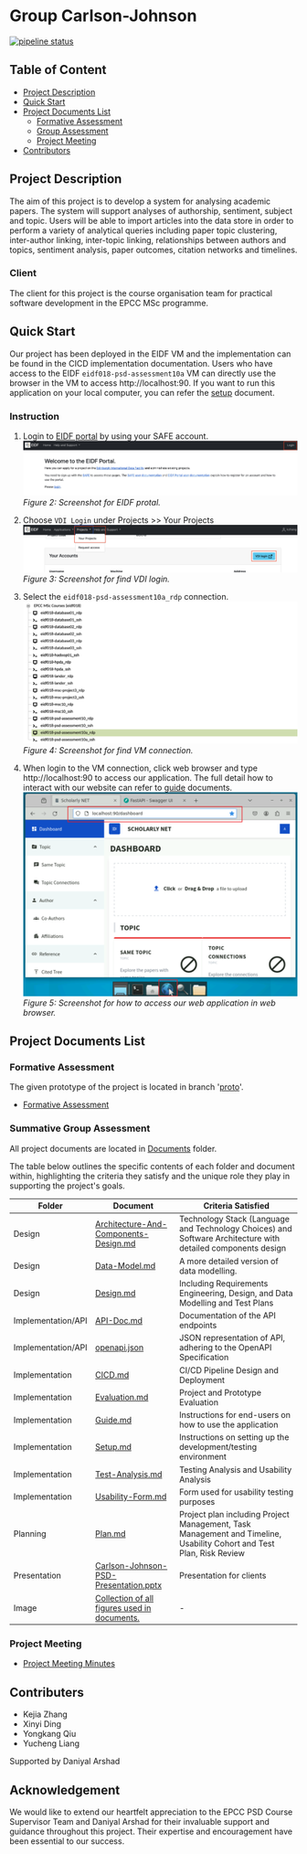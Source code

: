 # Group Carlson-Johnson

[![pipeline status](https://git.ecdf.ed.ac.uk/psd2324/Carlson-Johnson/badges/main/pipeline.svg)](https://git.ecdf.ed.ac.uk/psd2324/Carlson-Johnson/-/commits/main)

## Table of Content

- [Project Description](#project-description)
- [Quick Start](#quick-start)
- [Project Documents List](#project-documents-list)
  - [Formative Assessment](#formative-assessment)
  - [Group Assessment](#summative-group-assessment)
  - [Project Meeting](#project-meeting)
- [Contributors](#contributers)

## Project Description

The aim of this project is to develop a system for analysing academic papers. The system will support analyses of authorship, sentiment, subject and topic. Users will be able to import articles into the data store in order to perform a variety of analytical queries including paper topic clustering, inter-author linking, inter-topic linking, relationships between authors and topics, sentiment analysis, paper outcomes, citation networks and timelines.

### Client
The client for this project is the course organisation team for practical software development in the EPCC MSc programme.

## Quick Start
Our project has been deployed in the EIDF VM and the implementation can be found in the CICD implementation documentation. Users who have access to the EIDF `eidf018-psd-assessment10a` VM can directly use the browser in the VM to access http://localhost:90. If you want to run this application on your local computer, you can refer the [setup](/Documents/Implementation/Setup.md) document.

### Instruction
1. Login to [EIDF portal](https://portal.eidf.ac.uk) by using your SAFE account.
![Step1](./Documents/Image/QUICK1.png)
*Figure 2: Screenshot for EIDF protal.*

2. Choose `VDI Login` under Projects >> Your Projects
![Step2](./Documents/Image/QUICK2.png)
*Figure 3: Screenshot for find VDI login.*

3. Select the `eidf018-psd-assessment10a_rdp` connection.
![Step3](./Documents/Image/QUICK3.png)
*Figure 4: Screenshot for find VM connection.*

4. When login to the VM connection, click web browser and type http://localhost:90 to access our application. The full detail how to interact with our website can refer to [guide](Documents/Implementation/Guide.md) documents.
![Step4](./Documents/Image/QUICK4.png)
*Figure 5: Screenshot for how to access our web application in web browser.*

## Project Documents List

### Formative Assessment

The given prototype of the project is located in branch '[proto](https://git.ecdf.ed.ac.uk/psd2324/Carlson-Johnson/-/tree/proto)'.

- [Formative Assessment](https://git.ecdf.ed.ac.uk/psd2324/Carlson-Johnson/-/blob/proto/README.md)

### Summative Group Assessment

All project documents are located in [Documents](./Documents) folder.

The table below outlines the specific contents of each folder and document within, highlighting the criteria they satisfy and the unique role they play in supporting the project's goals.

| Folder              | Document                                                                                                | Criteria Satisfied             |
|---------------------|---------------------------------------------------------------------------------------------------------|--------------------------------|
| Design              | [Architecture-And-Components-Design.md](./Documents/Design/Architecture-And-Components-Design.md)       |Technology Stack (Language and Technology Choices) and Software Architecture with detailed components design|
| Design              | [Data-Model.md](./Documents/Design/Data-Model.md)                                                       | A more detailed version of data modelling. |
| Design              | [Design.md](./Documents/Design/Design.md)                                                               | Including Requirements Engineering, Design, and Data Modelling and Test Plans |
| Implementation/API  | [API-Doc.md](./Documents/Implementation/API/API-Doc.md)                                                 | Documentation of the API endpoints |
| Implementation/API  | [openapi.json](./Documents/Implementation/API/openapi.json)                                             |  JSON representation of API, adhering to the OpenAPI Specification |
| Implementation      | [CICD.md](./Documents/Implementation/CICD.md)                                                           | CI/CD Pipeline Design and Deployment |
| Implementation      | [Evaluation.md](./Documents/Implementation/Evaluation.md)                                               | Project and Prototype Evaluation |
| Implementation      | [Guide.md](./Documents/Implementation/Guide.md)                                                         | Instructions for end-users on how to use the application |
| Implementation      | [Setup.md](./Documents/Implementation/Setup.md)                                                         | Instructions on setting up the development/testing environment |
| Implementation      | [Test-Analysis.md](./Documents/Implementation/Test-Analysis.md)                                         | Testing Analysis and Usability Analysis |
| Implementation      | [Usability-Form.md](./Documents/Implementation/Usability-Form.md)                                       | Form used for usability testing purposes |
| Planning            | [Plan.md](./Documents/Planning/Plan.md)                                                                 | Project plan including Project Management, Task Management and Timeline, Usability Cohort and Test Plan, Risk Review |
| Presentation        | [Carlson-Johnson-PSD-Presentation.pptx](./Documents/Presentation/Carlson-Johnson-PSD-Presentation.pptx) | Presentation for clients |
|Image| [Collection of all figures used in documents.](./Documents/Image)                                       |-|

### Project Meeting

- [Project Meeting Minutes](https://git.ecdf.ed.ac.uk/psd2324/Carlson-Johnson/-/wikis/Meeting-Minutes)


## Contributers

- Kejia Zhang
- Xinyi Ding
- Yongkang Qiu
- Yucheng Liang

Supported by Daniyal Arshad

## Acknowledgement
We would like to extend our heartfelt appreciation to the EPCC PSD Course Supervisor Team and Daniyal Arshad for their invaluable support and guidance throughout this project. Their expertise and encouragement have been essential to our success.
